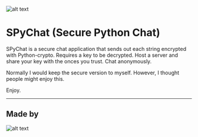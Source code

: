 ![alt text](http://leonvoerman.nl/coding/spychat.png)

# SPyChat (Secure Python Chat)
SPyChat is a secure chat application that sends out each string encrypted with Python-crypto.
Requires a key to be decrypted. Host a server and share your key with the onces you trust.
Chat anonymously.

Normally I would keep the secure version to myself. However, I thought people might enjoy this.

Enjoy.

***

## Made by
![alt text](http://leonvoerman.nl/coding/insec_only.png)
